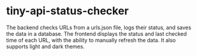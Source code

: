 # tiny-api-status-checker
The backend checks URLs from a urls.json file, logs their status, and saves the data in a database. The frontend displays the status and last checked time of each URL, with the ability to manually refresh the data. It also supports light and dark themes.
